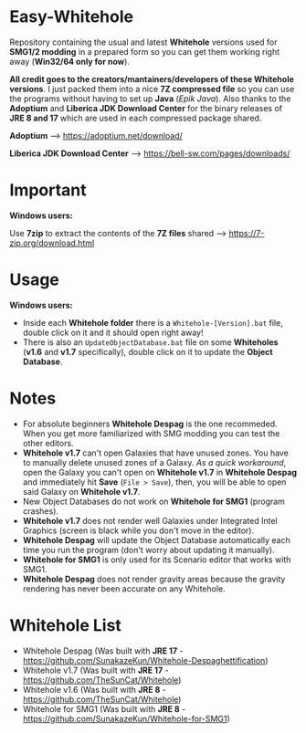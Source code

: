 # Easy-Whitehole

Repository containing the usual and latest **Whitehole** versions used for **SMG1/2 modding** in a prepared form so you can get them working right away (**Win32/64 only for now**).

**All credit goes to the creators/mantainers/developers of these Whitehole versions**. I just packed them into a nice **7Z compressed file** so you can use the programs without having to set up **Java** (*Epik Java*). Also thanks to the **Adoptium** and **Liberica JDK Download Center** for the binary releases of **JRE 8 and 17** which are used in each compressed package shared.

**Adoptium** --> https://adoptium.net/download/

**Liberica JDK Download Center** --> https://bell-sw.com/pages/downloads/

# Important

**Windows users:** 

Use **7zip** to extract the contents of the **7Z files** shared --> https://7-zip.org/download.html

# Usage

**Windows users:** 

- Inside each **Whitehole folder** there is a `Whitehole-[Version].bat` file, double click on it and it should open right away!
- There is also an `UpdateObjectDatabase.bat` file on some **Whiteholes** (**v1.6** and **v1.7** specifically), double click on it to update the **Object Database**.

# Notes

- For absolute beginners **Whitehole Despag** is the one recommeded. When you get more familiarized with SMG modding you can test the other editors.
- **Whitehole v1.7** can't open Galaxies that have unused zones. You have to manually delete unused zones of a Galaxy. *As a quick workaround*, open the Galaxy you can't open on **Whitehole v1.7** in **Whitehole Despag** and immediately hit **Save** (`File > Save`), then, you will be able to open said Galaxy on **Whitehole v1.7**.
- New Object Databases do not work on **Whitehole for SMG1** (program crashes).
- **Whitehole v1.7** does not render well Galaxies under Integrated Intel Graphics (screen is black while you don't move in the editor).
- **Whitehole Despag** will update the Object Database automatically each time you run the program (don't worry about updating it manually).
- **Whitehole for SMG1** is only used for its Scenario editor that works with SMG1.
- **Whitehole Despag** does not render gravity areas because the gravity rendering has never been accurate on any Whitehole.


# Whitehole List

- Whitehole Despag (Was built with **JRE 17** - https://github.com/SunakazeKun/Whitehole-Despaghettification)
- Whitehole v1.7 (Was built with **JRE 17** - https://github.com/TheSunCat/Whitehole)
- Whitehole v1.6 (Was built with **JRE 8** - https://github.com/TheSunCat/Whitehole)
- Whitehole for SMG1 (Was built with **JRE 8** - https://github.com/SunakazeKun/Whitehole-for-SMG1)
